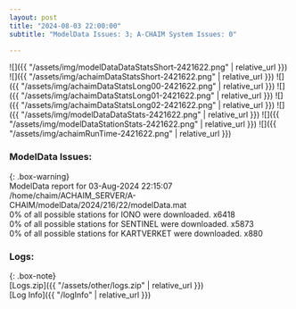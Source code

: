 ```yaml
---
layout: post
title: "2024-08-03 22:00:00"
subtitle: "ModelData Issues: 3; A-CHAIM System Issues: 0"

---
```


![]({{ "/assets/img/modelDataDataStatsShort-2421622.png" | relative_url }})
![]({{ "/assets/img/achaimDataStatsShort-2421622.png" | relative_url }})
![]({{ "/assets/img/achaimDataStatsLong00-2421622.png" | relative_url }})
![]({{ "/assets/img/achaimDataStatsLong01-2421622.png" | relative_url }})
![]({{ "/assets/img/achaimDataStatsLong02-2421622.png" | relative_url }})
![]({{ "/assets/img/modelDataDataStats-2421622.png" | relative_url }})
![]({{ "/assets/img/modelDataStationStats-2421622.png" | relative_url }})
![]({{ "/assets/img/achaimRunTime-2421622.png" | relative_url }})


### ModelData Issues:  
  
{: .box-warning}  
 ModelData report for 03-Aug-2024 22:15:07   
 /home/chaim/ACHAIM_SERVER/A-CHAIM/modelData/2024/216/22/modelData.mat   
 0% of all possible stations for IONO were downloaded. x6418   
 0% of all possible stations for SENTINEL were downloaded. x5873   
 0% of all possible stations for KARTVERKET were downloaded. x880   
  


### Logs:  
  
{: .box-note}  
[Logs.zip]({{ "/assets/other/logs.zip" | relative_url }})  
[Log Info]({{ "/logInfo" | relative_url }})  
